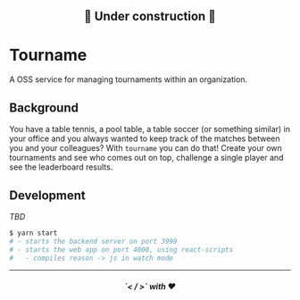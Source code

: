 <h2 align="center">🚧 Under construction 🚧</h2>

# Tourname

A OSS service for managing tournaments within an organization.

## Background

You have a table tennis, a pool table, a table soccer (or something similar) in your office and you always wanted to keep track of the matches between you and your colleagues? With `tourname` you can do that!
Create your own tournaments and see who comes out on top, challenge a single player and see the leaderboard results.


## Development
_TBD_

```bash
$ yarn start
# - starts the backend server on port 3999
# - starts the web app on port 4000, using react-scripts
#   - compiles reason -> js in watch mode
```

---
<h5 align="center">`< / >` with ❤️</h5>
